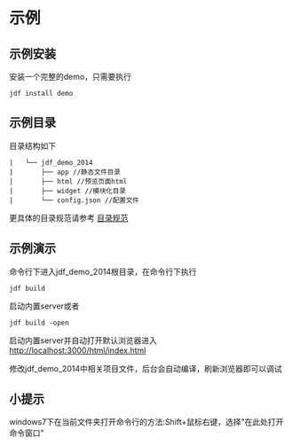 # 示例

## 示例安装
安装一个完整的demo，只需要执行

	jdf install demo

## 示例目录
目录结构如下



	| 	└── jdf_demo_2014
	| 		├── app //静态文件目录
	| 		├── html //预览页面html
	| 		├── widget //模块化目录
	| 		└── config.json //配置文件
				  	   		
更具体的目录规范请参考 [目录规范](core_dir_standard.md)

## 示例演示
命令行下进入jdf_demo_2014根目录，在命令行下执行

	jdf build

启动内置server或者

	jdf build -open 

启动内置server并自动打开默认浏览器进入 [http://localhost:3000/html/index.html](http://localhost:3000/html/index.html)

修改jdf_demo_2014中相关项目文件，后台会自动编译，刷新浏览器即可以调试

## 小提示
windows7下在当前文件夹打开命令行的方法:Shift+鼠标右键，选择"在此处打开命令窗口"

